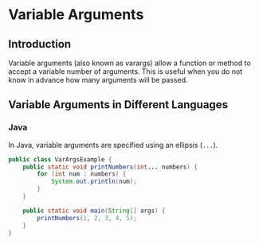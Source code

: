 # Variable Arguments

## Introduction
Variable arguments (also known as varargs) allow a function or method to accept a variable number of arguments. This is useful when you do not know in advance how many arguments will be passed.

## Variable Arguments in Different Languages

### Java
In Java, variable arguments are specified using an ellipsis (`...`).
```java
public class VarArgsExample {
    public static void printNumbers(int... numbers) {
        for (int num : numbers) {
            System.out.println(num);
        }
    }

    public static void main(String[] args) {
        printNumbers(1, 2, 3, 4, 5);
    }
}
```
